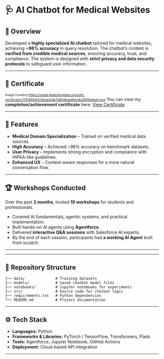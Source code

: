 
# 🩺 AI Chatbot for Medical Websites

## 📌 Overview

Developed a **highly specialized AI chatbot** tailored for medical websites, achieving **\~98% accuracy** in query resolution. The chatbot’s content is **verified from credible medical sources**, ensuring accuracy, trust, and compliance. The system is designed with **strict privacy and data security protocols** to safeguard user information.

---
## 📜 Certificate
<font size="1">Image Courtesy:https://media.geeksforgeeks.org/auth-certificates/1751999400/8eda3c6b7b80d6aed8eedb29819a8ae0.png</font>
You can view my **completion/achievement certificate** here:
[View Certificate](https://media.geeksforgeeks.org/auth-certificates/1751999400/8eda3c6b7b80d6aed8eedb29819a8ae0.png)

---


## 🚀 Features

* **Medical Domain Specialization** – Trained on verified medical data sources.
* **High Accuracy** – Achieved \~98% accuracy on benchmark datasets.
* **User Privacy** – Implements strong encryption and compliance with HIPAA-like guidelines.
* **Enhanced UX** – Context-aware responses for a more natural conversation flow.

---

## 🏆 Workshops Conducted

Over the past **2 months**, hosted **10 workshops** for students and professionals.

* Covered AI fundamentals, agentic systems, and practical implementation.
* Built hands-on AI agents using **Agentforce**.
* Delivered **interactive Q\&A sessions** with Salesforce AI experts.
* By the end of each session, participants had **a working AI Agent** built from scratch.

---


---

## 📂 Repository Structure

```
├── data/              # Training datasets
├── models/            # Saved chatbot model files
├── notebooks/         # Jupyter notebooks for experiments
├── src/               # Source code for chatbot logic
├── requirements.txt   # Python dependencies
└── README.md          # Project documentation
```

---

## ⚙️ Tech Stack

* **Languages:** Python
* **Frameworks & Libraries:** PyTorch / TensorFlow, Transformers, Flask
* **Tools:** Agentforce, Jupyter Notebook, GitHub Actions
* **Deployment:** Cloud-based API integration

---
